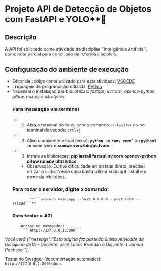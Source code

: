 # Projeto API de Detecção de Objetos com FastAPI e YOLO**🚀
## Descrição
A API foi solicitada como atividade da disciplina "Inteligência Artificial", como nota parcial para conclusão da referida disciplina.

## Configuração do ambiente de execução
* Editor de código-fonte utilizado para esta atividade: [VSCODE](https://code.visualstudio.com/Download)
* Linguagem de programação utlizada: [Python](https://www.python.org/downloads/)
* Necessãrio instalação das bibliotecas: _fastapi, uvicorn, opencv-python, pillow, numpy e ultralytics_
    ### Para instalação via terminal
     * 1. Abra o terminal do linux, com o comando:```ctrl+alt+t``` ou no terminal do vscode: ```crtl+j```
     * 2. Ative o ambiente virtual (venv):  **```python -m venv venv```*** ou **```python3 -m venv venv```** e   **source venv/bin/activate**
     * 3. Instale as bibliotecas: **pip install fastapi uvicorn opencv-python pillow numpy ultralytics**
        * Observação: Eu tive dificuldade em instalar direto, precisei utilizar o sudo. Nesse caso basta utilizar sudo apt install e o nome da biblioteca.
    ### Para rodar o servidor, digite o comando:
              **```uvicorn main:app --host 0.0.0.0 --port 8000 --reload```**
    ### Para testar a API
          Acesse no navegador:
           `` http://127.0.0.1:8000```
_Você verá {"message":"Esta página faz parte da última Atividade da Disciplina de IA - Docente: José Lucas Brandão e Discente: Lucineia Pacheco "}._

Testar no Swagger (documentação automática):
           ```http://127.0.0.1:8000/docs```
        
    
